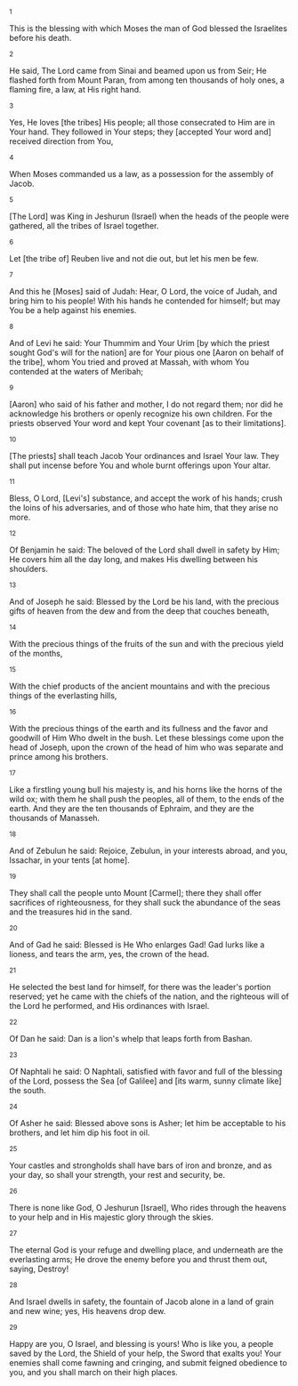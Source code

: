 <sup>1</sup> 

This is the blessing with which Moses the man of God blessed the Israelites before his death. 

<sup>2</sup> 

He said, The Lord came from Sinai and beamed upon us from Seir; He flashed forth from Mount Paran, from among ten thousands of holy ones, a flaming fire, a law, at His right hand. 

<sup>3</sup> 

Yes, He loves [the tribes] His people; all those consecrated to Him are in Your hand. They followed in Your steps; they [accepted Your word and] received direction from You, 

<sup>4</sup> 

When Moses commanded us a law, as a possession for the assembly of Jacob. 

<sup>5</sup> 

[The Lord] was King in Jeshurun (Israel) when the heads of the people were gathered, all the tribes of Israel together. 

<sup>6</sup> 

Let [the tribe of] Reuben live and not die out, but let his men be few. 

<sup>7</sup> 

And this he [Moses] said of Judah: Hear, O Lord, the voice of Judah, and bring him to his people! With his hands he contended for himself; but may You be a help against his enemies. 

<sup>8</sup> 

And of Levi he said: Your Thummim and Your Urim [by which the priest sought God's will for the nation] are for Your pious one [Aaron on behalf of the tribe], whom You tried and proved at Massah, with whom You contended at the waters of Meribah; 

<sup>9</sup> 

[Aaron] who said of his father and mother, I do not regard them; nor did he acknowledge his brothers or openly recognize his own children. For the priests observed Your word and kept Your covenant [as to their limitations]. 

<sup>10</sup> 

[The priests] shall teach Jacob Your ordinances and Israel Your law. They shall put incense before You and whole burnt offerings upon Your altar. 

<sup>11</sup> 

Bless, O Lord, [Levi's] substance, and accept the work of his hands; crush the loins of his adversaries, and of those who hate him, that they arise no more. 

<sup>12</sup> 

Of Benjamin he said: The beloved of the Lord shall dwell in safety by Him; He covers him all the day long, and makes His dwelling between his shoulders. 

<sup>13</sup> 

And of Joseph he said: Blessed by the Lord be his land, with the precious gifts of heaven from the dew and from the deep that couches beneath, 

<sup>14</sup> 

With the precious things of the fruits of the sun and with the precious yield of the months, 

<sup>15</sup> 

With the chief products of the ancient mountains and with the precious things of the everlasting hills, 

<sup>16</sup> 

With the precious things of the earth and its fullness and the favor and goodwill of Him Who dwelt in the bush. Let these blessings come upon the head of Joseph, upon the crown of the head of him who was separate and prince among his brothers. 

<sup>17</sup> 

Like a firstling young bull his majesty is, and his horns like the horns of the wild ox; with them he shall push the peoples, all of them, to the ends of the earth. And they are the ten thousands of Ephraim, and they are the thousands of Manasseh. 

<sup>18</sup> 

And of Zebulun he said: Rejoice, Zebulun, in your interests abroad, and you, Issachar, in your tents [at home]. 

<sup>19</sup> 

They shall call the people unto Mount [Carmel]; there they shall offer sacrifices of righteousness, for they shall suck the abundance of the seas and the treasures hid in the sand. 

<sup>20</sup> 

And of Gad he said: Blessed is He Who enlarges Gad! Gad lurks like a lioness, and tears the arm, yes, the crown of the head. 

<sup>21</sup> 

He selected the best land for himself, for there was the leader's portion reserved; yet he came with the chiefs of the nation, and the righteous will of the Lord he performed, and His ordinances with Israel. 

<sup>22</sup> 

Of Dan he said: Dan is a lion's whelp that leaps forth from Bashan. 

<sup>23</sup> 

Of Naphtali he said: O Naphtali, satisfied with favor and full of the blessing of the Lord, possess the Sea [of Galilee] and [its warm, sunny climate like] the south. 

<sup>24</sup> 

Of Asher he said: Blessed above sons is Asher; let him be acceptable to his brothers, and let him dip his foot in oil. 

<sup>25</sup> 

Your castles and strongholds shall have bars of iron and bronze, and as your day, so shall your strength, your rest and security, be. 

<sup>26</sup> 

There is none like God, O Jeshurun [Israel], Who rides through the heavens to your help and in His majestic glory through the skies. 

<sup>27</sup> 

The eternal God is your refuge and dwelling place, and underneath are the everlasting arms; He drove the enemy before you and thrust them out, saying, Destroy! 

<sup>28</sup> 

And Israel dwells in safety, the fountain of Jacob alone in a land of grain and new wine; yes, His heavens drop dew. 

<sup>29</sup> 

Happy are you, O Israel, and blessing is yours! Who is like you, a people saved by the Lord, the Shield of your help, the Sword that exalts you! Your enemies shall come fawning and cringing, and submit feigned obedience to you, and you shall march on their high places.